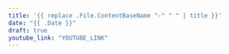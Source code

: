 ```yaml
---
title: '{{ replace .File.ContentBaseName "-" " " | title }}'
date: "{{ .Date }}"
draft: true
youtube_link: "YOUTUBE_LINK"
---
```

